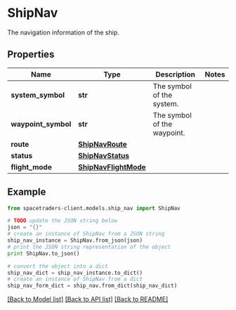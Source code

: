 # ShipNav

The navigation information of the ship.

## Properties

Name | Type | Description | Notes
------------ | ------------- | ------------- | -------------
**system_symbol** | **str** | The symbol of the system. | 
**waypoint_symbol** | **str** | The symbol of the waypoint. | 
**route** | [**ShipNavRoute**](ShipNavRoute.md) |  | 
**status** | [**ShipNavStatus**](ShipNavStatus.md) |  | 
**flight_mode** | [**ShipNavFlightMode**](ShipNavFlightMode.md) |  | 

## Example

```python
from spacetraders-client.models.ship_nav import ShipNav

# TODO update the JSON string below
json = "{}"
# create an instance of ShipNav from a JSON string
ship_nav_instance = ShipNav.from_json(json)
# print the JSON string representation of the object
print ShipNav.to_json()

# convert the object into a dict
ship_nav_dict = ship_nav_instance.to_dict()
# create an instance of ShipNav from a dict
ship_nav_form_dict = ship_nav.from_dict(ship_nav_dict)
```
[[Back to Model list]](../README.md#documentation-for-models) [[Back to API list]](../README.md#documentation-for-api-endpoints) [[Back to README]](../README.md)


